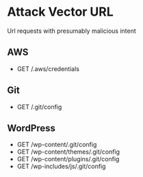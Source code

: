 # Attack Vector URL

Url requests with presumably malicious intent 

## AWS
* GET /.aws/credentials

## Git
* GET /.git/config

## WordPress
* GET /wp-content/.git/config
* GET /wp-content/themes/.git/config
* GET /wp-content/plugins/.git/config
* GET /wp-includes/js/.git/config
